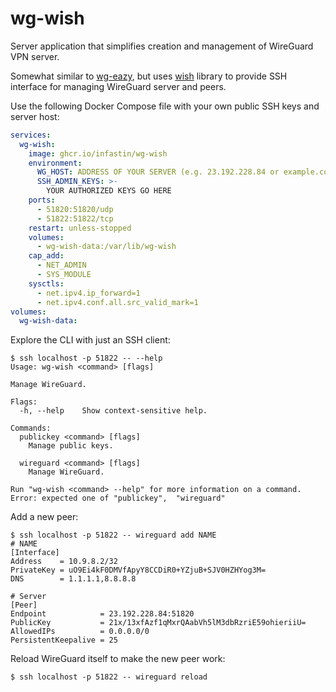 # wg-wish

Server application that simplifies creation and management of WireGuard VPN server.

Somewhat similar to [wg-eazy](https://github.com/wg-easy/wg-easy),
but uses [wish](https://github.com/charmbracelet/wish) library
to provide SSH interface for managing WireGuard server and peers.

Use the following Docker Compose file with your own public SSH keys and server host:
```yaml
services:
  wg-wish:
    image: ghcr.io/infastin/wg-wish
    environment:
      WG_HOST: ADDRESS OF YOUR SERVER (e.g. 23.192.228.84 or example.com)
      SSH_ADMIN_KEYS: >-
        YOUR AUTHORIZED KEYS GO HERE
    ports:
      - 51820:51820/udp
      - 51822:51822/tcp
    restart: unless-stopped
    volumes:
      - wg-wish-data:/var/lib/wg-wish
    cap_add:
      - NET_ADMIN
      - SYS_MODULE
    sysctls:
      - net.ipv4.ip_forward=1
      - net.ipv4.conf.all.src_valid_mark=1
volumes:
  wg-wish-data:
```

Explore the CLI with just an SSH client:
```console
$ ssh localhost -p 51822 -- --help
Usage: wg-wish <command> [flags]

Manage WireGuard.

Flags:
  -h, --help    Show context-sensitive help.

Commands:
  publickey <command> [flags]
    Manage public keys.

  wireguard <command> [flags]
    Manage WireGuard.

Run "wg-wish <command> --help" for more information on a command.
Error: expected one of "publickey",  "wireguard"
```

Add a new peer:
```console
$ ssh localhost -p 51822 -- wireguard add NAME
# NAME
[Interface]
Address    = 10.9.8.2/32
PrivateKey = uO9Ei4kF0DMVfApyY8CCDiR0+YZjuB+SJV0HZHYog3M=
DNS        = 1.1.1.1,8.8.8.8

# Server
[Peer]
Endpoint            = 23.192.228.84:51820
PublicKey           = 21x/13xfAzf1qMxrQAabVh5lM3dbRzriE59ohieriiU=
AllowedIPs          = 0.0.0.0/0
PersistentKeepalive = 25
```

Reload WireGuard itself to make the new peer work:
```console
$ ssh localhost -p 51822 -- wireguard reload
```
